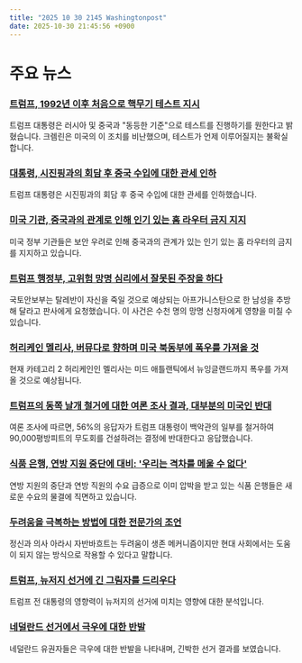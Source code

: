 ```yaml
---
title: "2025 10 30 2145 Washingtonpost"
date: 2025-10-30 21:45:56 +0900
---
```


# 주요 뉴스
### [트럼프, 1992년 이후 처음으로 핵무기 테스트 지시](https://www.washingtonpost.com/politics/2025/10/29/trump-nuclear-test-plans/)
  트럼프 대통령은 러시아 및 중국과 "동등한 기준"으로 테스트를 진행하기를 원한다고 밝혔습니다. 크렘린은 미국의 이 조치를 비난했으며, 테스트가 언제 이루어질지는 불확실합니다.
### [대통령, 시진핑과의 회담 후 중국 수입에 대한 관세 인하](https://www.washingtonpost.com/politics/2025/10/30/trump-xi-meeting-tariff-cuts/)
  트럼프 대통령은 시진핑과의 회담 후 중국 수입에 대한 관세를 인하했습니다.
### [미국 기관, 중국과의 관계로 인해 인기 있는 홈 라우터 금지 지지](https://www.washingtonpost.com/technology/2025/10/30/tp-link-proposed-ban-commerce-department/)
  미국 정부 기관들은 보안 우려로 인해 중국과의 관계가 있는 인기 있는 홈 라우터의 금지를 지지하고 있습니다.
### [트럼프 행정부, 고위험 망명 심리에서 잘못된 주장을 하다](https://www.washingtonpost.com/investigations/2025/10/30/trump-asylum-afghanistan-deport-immigration/)
  국토안보부는 탈레반이 자신을 죽일 것으로 예상되는 아프가니스탄으로 한 남성을 추방해 달라고 판사에게 요청했습니다. 이 사건은 수천 명의 망명 신청자에게 영향을 미칠 수 있습니다.
### [허리케인 멜리사, 버뮤다로 향하며 미국 북동부에 폭우를 가져올 것](https://www.washingtonpost.com/world/2025/10/30/melissa-hurricane-northeast-us-bermuda/)
  현재 카테고리 2 허리케인인 멜리사는 미드 애틀랜틱에서 뉴잉글랜드까지 폭우를 가져올 것으로 예상됩니다.
### [트럼프의 동쪽 날개 철거에 대한 여론 조사 결과, 대부분의 미국인 반대](https://www.washingtonpost.com/politics/2025/10/30/trump-east-wing-demolition-poll/)
  여론 조사에 따르면, 56%의 응답자가 트럼프 대통령이 백악관의 일부를 철거하여 90,000평방피트의 무도회를 건설하려는 결정에 반대한다고 응답했습니다.
### [식품 은행, 연방 지원 중단에 대비: '우리는 격차를 메울 수 없다'](https://www.washingtonpost.com/politics/2025/10/30/food-banks-snap-loss-hunger-crisis/)
  연방 지원의 중단과 연방 직원의 수요 급증으로 이미 압박을 받고 있는 식품 은행들은 새로운 수요의 물결에 직면하고 있습니다.
### [두려움을 극복하는 방법에 대한 전문가의 조언](https://www.washingtonpost.com/wellness/2025/10/30/how-to-face-your-fears/)
  정신과 의사 아라시 자반바흐트는 두려움이 생존 메커니즘이지만 현대 사회에서는 도움이 되지 않는 방식으로 작용할 수 있다고 말합니다.
### [트럼프, 뉴저지 선거에 긴 그림자를 드리우다](https://www.washingtonpost.com/politics/2025/10/30/trump-is-casting-long-shadow-new-jerseys-elections/)
  트럼프 전 대통령의 영향력이 뉴저지의 선거에 미치는 영향에 대한 분석입니다.
### [네덜란드 선거에서 극우에 대한 반발](https://www.washingtonpost.com/world/2025/10/30/netherlands-election-results-geert-wilders-rob-jetten/)
  네덜란드 유권자들은 극우에 대한 반발을 나타내며, 긴박한 선거 결과를 보였습니다.